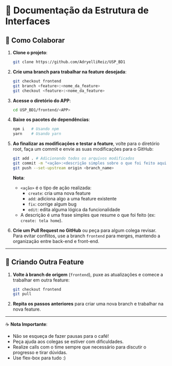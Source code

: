 # 📄 Documentação da Estrutura de Interfaces

## 🤝 Como Colaborar

1. **Clone o projeto**:
    ```bash
    git clone https://github.com/AdryelliReiz/USP_BD1
    ```

2. **Crie uma branch para trabalhar na feature desejada**:
    ```bash
    git checkout frontend
    git branch <feature>:<nome_da_feature>
    git checkout <feature>:<nome_da_feature>
    ```

3. **Acesse o diretório do APP**:
    ```bash
    cd USP_BD1/frontend/<APP>
    ```

4. **Baixe os pacotes de dependências**:
    ```bash
    npm i   # Usando npm
    yarn    # Usando yarn
    ```

5. **Ao finalizar as modificações e testar a feature**, volte para o diretório root, faça um commit e envie as suas modificações para o GitHub:
    ```bash
    git add . # Adicionando todos os arquivos modificados
    git commit -m "<ação>:<descrição simples sobre o que foi feito aqui>" # Explicação abaixo
    git push --set-upstream origin <branch_name>
    ```
    **Nota**:
    - `<ação>` é o tipo de ação realizada:
      - `create`: cria uma nova feature
      - `add`: adiciona algo a uma feature existente
      - `fix`: corrige algum bug
      - `edit`: edita alguma lógica da funcionalidade
    - A descrição é uma frase simples que resume o que foi feito (ex: `create: tela home`).

6. **Crie um Pull Request no GitHub** ou peça para algum colega revisar. Para evitar conflitos, use a branch `frontend` para merges, mantendo a organização entre back-end e front-end.

---

## 🚀 Criando Outra Feature

1. **Volte à branch de origem** (`frontend`), puxe as atualizações e comece a trabalhar em outra feature:
    ```bash
    git checkout frontend
    git pull
    ```
2. **Repita os passos anteriores** para criar uma nova branch e trabalhar na nova feature.

---

☕ **Nota Importante**:
- Não se esqueça de fazer pausas para o café!
- Peça ajuda aos colegas se estiver com dificuldades.
- Realize calls com o time sempre que necessário para discutir o progresso e tirar dúvidas.
- Use flex-box para tudo :)
